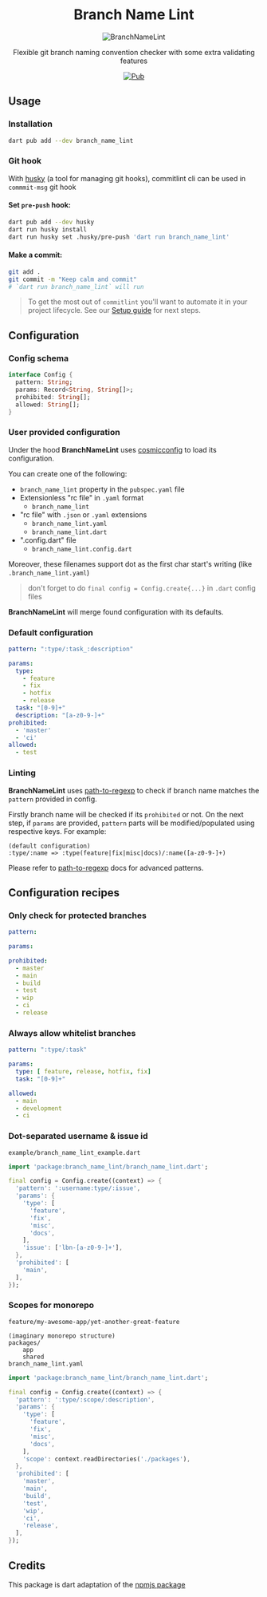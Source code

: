 <!-- markdownlint-disable -->

# **<div align="center">Branch Name Lint</div>**

<div align="center">
  <img src="https://bit.ly/branch-name-lint" alt="BranchNameLint">
  <p></p>
  <p align="center"> Flexible git branch naming convention checker with some extra validating features</p>

<p align="center">
  <a href="https://pub.dev/packages/branch_name_lint">
    <img src="https://img.shields.io/pub/v/branch_name_lint.svg"
         alt="Pub">
  </a>
</p>

</div>

<!-- markdownlint-enable -->

## Usage

### Installation

```sh
dart pub add --dev branch_name_lint
```

### Git hook

With [husky](https://pub.dev/packages/husky) (a tool for managing git hooks), commitlint cli can be used in `commmit-msg` git hook

#### Set `pre-push` hook:

```sh
dart pub add --dev husky
dart run husky install
dart run husky set .husky/pre-push 'dart run branch_name_lint'
```

#### Make a commit:

```sh
git add .
git commit -m "Keep calm and commit"
# `dart run branch_name_lint` will run
```

> To get the most out of `commitlint` you'll want to automate it in your project lifecycle. See our [Setup guide](https://hyiso.github.io/commitlint/#/guides-setup) for next steps.

## Configuration

### Config schema

```dart
interface Config {
  pattern: String;
  params: Record<String, String[]>;
  prohibited: String[];
  allowed: String[];
}
```

### User provided configuration

Under the hood **BranchNameLint** uses [cosmicconfig](https://www.npmjs.com/package/cosmiconfig)
to load its configuration.

You can create one of the following:

- `branch_name_lint` property in the `pubspec.yaml` file
- Extensionless "rc file" in `.yaml` format
  - `branch_name_lint`
- "rc file" with `.json` or `.yaml` extensions
  - `branch_name_lint.yaml`
  - `branch_name_lint.dart`
- ".config.dart" file
  - `branch_name_lint.config.dart`

Moreover, these filenames support dot as the first char start's writing (like `.branch_name_lint.yaml`)

> don't forget to do `final config = Config.create{...}` in `.dart` config files

**BranchNameLint** will merge found configuration with its defaults.

### Default configuration

```yaml
pattern: ":type/:task_:description"

params:
  type:
    - feature
    - fix
    - hotfix
    - release
  task: "[0-9]+"
  description: "[a-z0-9-]+"
prohibited:
  - 'master'
  - 'ci'
allowed:
  - test
```

### Linting

**BranchNameLint** uses [path-to-regexp](https://www.npmjs.com/package/path-to-regexp)
to check if branch name matches the `pattern` provided in config.

Firstly branch name will be checked if its `prohibited` or not. On the next step,
if `params` are provided, `pattern` parts will be modified/populated using
respective keys. For example:

```text
(default configuration)
:type/:name => :type(feature|fix|misc|docs)/:name([a-z0-9-]+)
```

Please refer to [path-to-regexp](https://www.npmjs.com/package/path-to-regexp)
docs for advanced patterns.

## Configuration recipes

### Only check for protected branches

```yaml
pattern:

params:

prohibited: 
  - master
  - main
  - build
  - test
  - wip
  - ci
  - release
```

### Always allow whitelist branches

```yaml
pattern: ":type/:task"

params:
  type: [ feature, release, hotfix, fix]
  task: "[0-9]+"

allowed: 
  - main
  - development
  - ci
```

### Dot-separated username & issue id

`example/branch_name_lint_example.dart`

```dart
import 'package:branch_name_lint/branch_name_lint.dart';

final config = Config.create((context) => {
  'pattern': ':username:type/:issue',
  'params': {
    'type': [
      'feature',
      'fix',
      'misc',
      'docs',
    ],
    'issue': ['lbn-[a-z0-9-]+'],
  },
  'prohibited': [
    'main',
  ],
});
```

### Scopes for monorepo

`feature/my-awesome-app/yet-another-great-feature`

```text
(imaginary monorepo structure)
packages/
    app
    shared
branch_name_lint.yaml
```

```dart
import 'package:branch_name_lint/branch_name_lint.dart';

final config = Config.create((context) => {
  'pattern': ':type/:scope/:description',
  'params': {
    'type': [
      'feature',
      'fix',
      'misc',
      'docs',
    ],
    'scope': context.readDirectories('./packages'),
  },
  'prohibited': [
    'master',
    'main',
    'build',
    'test',
    'wip',
    'ci',
    'release',
  ],
});
```

## Credits

This package is dart adaptation of the [npmjs package](https://www.npmjs.com/package/@b12k/branch-name-lint)
